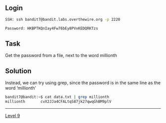## Login
```bash
SSH: ssh bandit7@bandit.labs.overthewire.org -p 2220
```
```bash
Password: HKBPTKQnIay4Fw76bEy8PVxKEDQRKTzs
```

## Task
Get the password from a file, next to the word millionth

## Solution
Instead, we can try using grep, since the password is in the same line as the word ‘millionth’
```bash
bandit7@bandit:~$ cat data.txt | grep millionth
millionth       cvX2JJa4CFALtqS87jk27qwqGhBM9plV
```
<hr>

[Level 9](Level%209.md)

